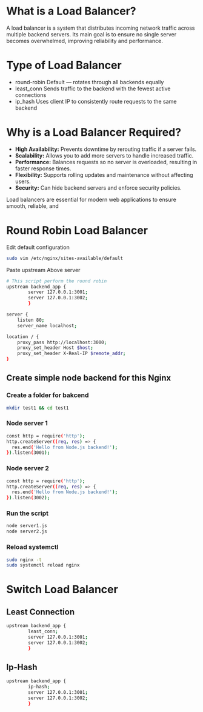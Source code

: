 # What is a Load Balancer?

A load balancer is a system that distributes incoming network traffic across multiple backend servers. Its main goal is to ensure no single server becomes overwhelmed, improving reliability and performance.

# Type of Load Balancer
- round-robin	Default — rotates through all backends equally
- least_conn	Sends traffic to the backend with the fewest active connections
- ip_hash	Uses client IP to consistently route requests to the same backend


# Why is a Load Balancer Required?

- **High Availability:** Prevents downtime by rerouting traffic if a server fails.
- **Scalability:** Allows you to add more servers to handle increased traffic.
- **Performance:** Balances requests so no server is overloaded, resulting in faster response times.
- **Flexibility:** Supports rolling updates and maintenance without affecting users.
- **Security:** Can hide backend servers and enforce security policies.

Load balancers are essential for modern web applications to ensure smooth, reliable, and

# Round Robin Load Balancer
Edit default configuration
```bash
sudo vim /etc/nginx/sites-available/default
```

Paste upstream Above server
```bash
# This script perform the round robin
upstream backend_app {
        server 127.0.0.1:3001;
        server 127.0.0.1:3002;
        }

server {
    listen 80;
    server_name localhost;

location / {
    proxy_pass http://localhost:3000;
    proxy_set_header Host $host;
    proxy_set_header X-Real-IP $remote_addr;
}
```

## Create simple node backend for this Nginx 
### Create a folder for bakcend 
```bash
mkdir test1 && cd test1
```

### Node server 1
```bash
const http = require('http');
http.createServer((req, res) => {
  res.end('Hello from Node.js backend!');
}).listen(3001);
```

### Node server 2
```bash
const http = require('http');
http.createServer((req, res) => {
  res.end('Hello from Node.js backend!');
}).listen(3002);
```

### Run the script
```bash
node server1.js
node server2.js
```

### Reload systemctl 
```bash
sudo nginx -t
sudo systemctl reload nginx
```

# Switch Load Balancer
## Least Connection
```bash
upstream backend_app {
        least_conn;
        server 127.0.0.1:3001;
        server 127.0.0.1:3002;
        }

```
## Ip-Hash
```bash
upstream backend_app {
        ip-hash;
        server 127.0.0.1:3001;
        server 127.0.0.1:3002;
        }
```
